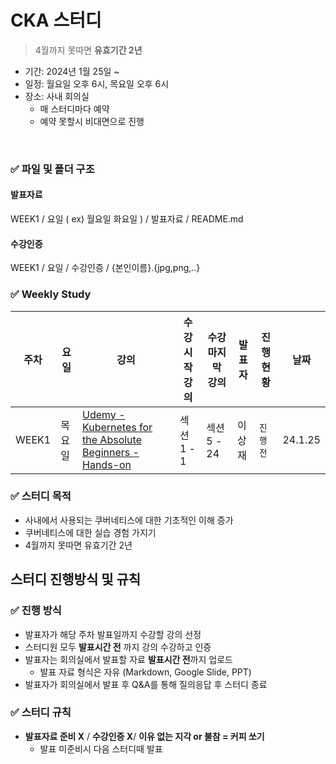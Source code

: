 # CKA 스터디

> 4월까지 못따면 **유효기간 2년** 

- 기간: 2024년 1월 25일 ~ 
- 일정: 월요일 오후 6시, 목요일 오후 6시
- 장소: 사내 회의실
  - 매 스터디마다 예약
  - 예약 못할시 비대면으로 진행

<br>


### ✅ 파일 및 폴더 구조

#### 발표자료 
WEEK1 / 요일 ( ex) 월요일 화요일 ) / 발표자료 / README.md

#### 수강인증
WEEK1 / 요일 / 수강인증 / {본인이름}.{jpg,png,..}

### ✅ Weekly Study

| **주차** | **요일**   | **강의**| **수강 시작 강의**| **수강 마지막 강의** | **발표자**| **진행 현황** |**날짜**|
| -------- | ---------- |  ------ | ------------------------------------------------------------ | ------------- | -------- | ----- | --- |
| WEEK1    | 목요일 | [Udemy - Kubernetes for the Absolute Beginners - Hands-on](https://www.udemy.com/course/learn-kubernetes/) | 섹션 1 - 1  | 섹션 5 - 24 | 이상재 | `진행 전` |  24.1.25 |

### ✅ 스터디 목적

- 사내에서 사용되는 쿠버네티스에 대한 기초적인 이해 증가
- 쿠버네티스에 대한 실습 경험 가지기
- 4월까지 못따면 유효기간 2년


## 스터디 진행방식 및 규칙

### ✅ 진행 방식

- 발표자가 해당 주차 발표일까지 수강할 강의 선정
- 스터디원 모두 **발표시간 전** 까지 강의 수강하고 인증
- 발표자는 회의실에서 발표할 자료 **발표시간 전**까지 업로드
  - 발표 자료 형식은 자유 (Markdown, Google Slide, PPT)
- 발표자가 회의실에서 발표 후 Q&A를 통해 질의응답 후 스터디 종료

### ✅ 스터디 규칙

- **발표자료 준비 X** / **수강인증 X**/ **이유 없는 지각 or 불참 = 커피 쏘기**
  - 발표 미준비시 다음 스터디때 발표


<br>



